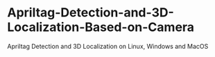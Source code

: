 # Apriltag-Detection-and-3D-Localization-Based-on-Camera
Apriltag Detection and 3D Localization on Linux, Windows and MacOS
